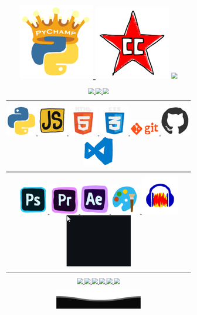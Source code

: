 <center>

<h1 align="center">
  <a href="https://www.youtube.com/channel/UCA9JRgMqaKB6XfLYkh2Dsjw">
    <img src="img\PyChamp_gif_logo.gif" width="200" />
  </a>
  <img src="img\CC.gif" width="200" />
  <a href="https://ko-fi.com/napo_ii">
    <img src="https://seeklogo.com/images/B/buy-me-a-coffee-logo-F1878A1EB2-seeklogo.com.png" width="120" />
  
</h1>


<p align="center">
  <img src="https://komarev.com/ghpvc/?username=napoii&label=Profile%20views&color=0e75b6&style=flat"  />
   <a href="https://discord.gg/g7EW4P65"><img src="https://img.shields.io/discord/190307701169979393?style=plastic"
   width="100" />
  <img src="https://img.shields.io/github/followers/NapoII?style=social"
    />
<p>

---

<p align="center">
  <img src="img\python.gif"   width="80" />
  <img src="img\java.gif"     width="80" />
  <img src="img\html.gif"     width="80" />
  <img src="img\css.gif"      width="80" />
  <img src="img\git.gif"      width="80" />
  <img src="img\github.gif"   width="80" />
  <img src="img\vsc.gif"      width="80" />
<p>

---
  
<p align="center">
  <img src="img\ps.gif"   width="80" />
  <img src="img\pr.gif"     width="80" />
  <img src="img\ae.gif"     width="80" />
  <img src="img\paint.gif"     width="80" />
  <img src="img\aud.gif"     width="100" />
  <img src="img\fake_maus.gif"     />
<p>

---
<p align="center">
  <img src="http://github-profile-summary-cards.vercel.app/api/cards/profile-details?username=NapoII&theme=dark" />
  <img src="ihttp://github-profile-summary-cards.vercel.app/api/cards/repos-per-language?username=NapoII&theme=dark"/>
  <img src="http://github-profile-summary-cards.vercel.app/api/cards/most-commit-language?username=NapoII&theme=dark"/>
  <img src="http://github-profile-summary-cards.vercel.app/api/cards/repos-per-language?username=NapoII&theme=dark"/>
  <img src="http://github-profile-summary-cards.vercel.app/api/cards/stats?username=NapoII&theme=dark"/>
  <img src="http://github-profile-summary-cards.vercel.app/api/cards/productive-time?username=NapoII&theme=dark&utcOffset=2"/>
<p>

<p align="center">
  <img src="img\Bottom.svg"
    />
</p>
